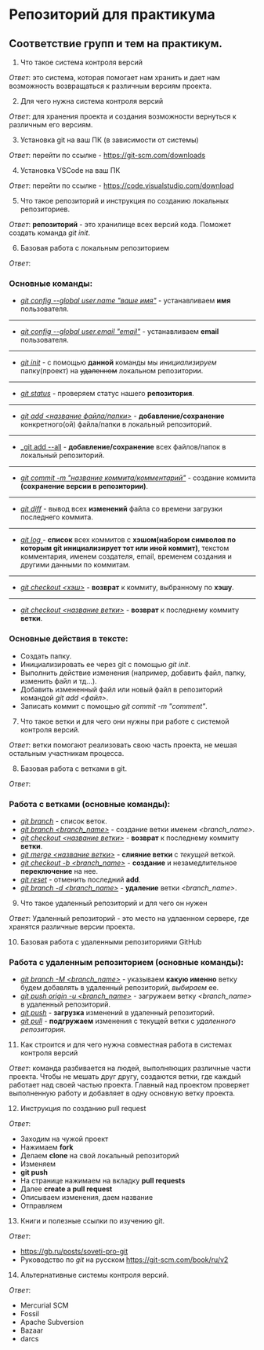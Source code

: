 # Репозиторий для практикума
## Соответствие групп и тем на практикум.

1. Что такое система контроля версий

_Ответ_: это система, которая помогает нам хранить и дает нам возможность возвращаться к различным версиям проекта.

2. Для чего нужна система контроля версий

_Ответ_: для хранения проекта и создания возможности вернуться к различным его версиям.

3. Установка git на ваш ПК (в зависимости от системы)

_Ответ_: перейти по ссылке - <https://git-scm.com/downloads>

4. Установка VSCode на ваш ПК

_Ответ_: перейти по ссылке - <https://code.visualstudio.com/download>

5. Что такое репозиторий и инструкция по созданию локальных репозиториев.

_Ответ_: __репозиторий__ - это хранилище всех версий кода. Поможет создать команда _git init_.

6. Базовая работа с локальным репозиторием

_Ответ_: 

### Основные команды: 
+ <u>_git config --global user.name "ваше имя"_</u> - устанавливаем __имя__ пользователя.
***
+ <u>_git config --global user.email "email"_</u> - устанавливаем __email__ пользователя.
***
+ <u>_git init_</u> - c помощью __данной__ команды мы _инициализируем_ папку(проект) на ~~удаленном~~ локальном репозитории. 
***
+ <u>_git status_</u> - проверяем статус нашего __репозитория__.
***
+ <u>_git add <название файла/папки>_</u> - __добавление/сохранение__ конкретного(ой) файла/папки в локальный репозиторий.
***
+ <u>_git add --all</u> - __добавление/сохранение__ всех файлов/папок в локальный репозиторий.
***
+ <u>_git commit -m "название коммита/комментарий"_</u> - создание коммита __(сохранение версии в репозитории)__.
***
+ <u>_git diff_</u> - вывод всех __изменений__ файла со времени загрузки последнего коммита.
***
+ <u>_git log_ </u> - __список__ всех коммитов с __хэшом(набором символов по которым git инициализирует тот или иной коммит)__, текстом комментария, именем создателя, email, временем создания и другими данными по коммитам.
***
+ <u>_git checkout <хэш>_</u> - __возврат__ к коммиту, выбранному по __хэшу__.
***
+ <u>_git checkout <название ветки>_</u> - __возврат__ к последнему коммиту __ветки__.
### Основные действия в тексте:
* Создать папку.
* Инициализировать ее через git с помощью _git init_.
* Выполнить действие изменения (например, добавить файл, папку, изменить файл и тд...).
* Добавить измененный файл или новый файл в репозиторий командой _git add <файл>_.
* Записать коммит с помощью _git commit -m "comment"_.

7. Что такое ветки и для чего они нужны при работе с системой контроля версий.

_Ответ_: ветки помогают реализовать свою часть проекта, не мешая остальным участникам процесса.

8. Базовая работа с ветками в git.

_Ответ_:

### Работа с ветками (основные команды):
* <u>_git branch_</u> - список веток.
* <u>_git branch <branch_name>_</u> - создание ветки именем _<branch_name>_.
* <u>_git checkout <название ветки>_</u> - __возврат__ к последнему коммиту __ветки__.
* <u>_git merge <название ветки>_</u> - __слияние ветки__ с _текущей_ веткой.
* <u>_git checkout -b <branch_name>_</u> - __создание__ и незамедлительное __переключение__ на нее.
* <u>_git reset_</u> - отменить последний __add__.
* <u>_git branch -d <branch_name>_</u> - __удаление__ ветки _<branch_name>_.

9. Что такое удаленный репозиторий и для чего он нужен

_Ответ_: Удаленный репозиторий - это место на удлаенном сервере, где хранятся различные версии проекта.

10. Базовая работа с удаленными репозиториями GitHub

### Работа с удаленным репозиторием (основные команды):
* <u>_git branch -M <branch_name>_</u> - указываем __какую именно__ ветку будем добавлять в удаленный репозиторий, _выбираем_ ее.
* <u>_git push origin -u <branch_name>_</u> - загружаем ветку _<branch_name>_ в удаленный репозиторий.
* <u>_git push_</u> - __загрузка__ изменений в удаленный репозиторий. 
* <u>_git pull_</u> - __подгружаем__ изменения с текущей ветки с _удаленного репозитория_.

11. Как строится и для чего нужна совместная работа в системах контроля версий

_Ответ_: команда разбивается на людей, выполняющих различные части проекта. Чтобы не мешать друг другу, создаются ветки, где каждый работает над своей частью проекта. Главный над проектом проверяет выполненную работу и добавляет в одну основную ветку проекта.

12. Инструкция по созданию pull request

_Ответ_: 

* Заходим на чужой проект
* Нажимаем __fork__
* Делаем __clone__ на свой локальный репозиторий
* Изменяем
* __git push__
* На странице нажимаем на вкладку __pull requests__
* Далее __create a pull request__
* Описываем изменения, даем название
* Отправляем

13. Книги и полезные ссылки по изучению git.

_Ответ_:
 
 * <https://gb.ru/posts/soveti-pro-git>
 * Руководство по _git_ на русском <https://git-scm.com/book/ru/v2>

14. Альтернативные системы контроля версий.

_Ответ_: 

* Mercurial SCM
* Fossil
* Apache Subversion
* Bazaar
* darcs
